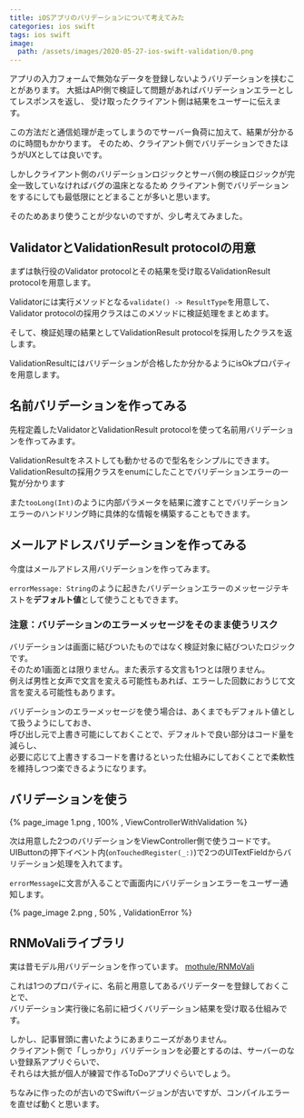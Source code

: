 ```yaml
---
title: iOSアプリのバリデーションについて考えてみた
categories: ios swift
tags: ios swift
image:
  path: /assets/images/2020-05-27-ios-swift-validation/0.png
---
```

アプリの入力フォームで無効なデータを登録しないようバリデーションを挟むことがあります。
大抵はAPI側で検証して問題があればバリデーションエラーとしてレスポンスを返し、
受け取ったクライアント側は結果をユーザーに伝えます。

この方法だと通信処理が走ってしまうのでサーバー負荷に加えて、結果が分かるのに時間もかかります。
そのため、クライアント側でバリデーションできたほうがUXとしては良いです。

しかしクライアント側のバリデーションロジックとサーバ側の検証ロジックが完全一致していなければバグの温床となるため
クライアント側でバリデーションをするにしても最低限にとどまることが多いと思います。

そのためあまり使うことが少ないのですが、少し考えてみました。

## ValidatorとValidationResult protocolの用意

まずは執行役のValidator protocolとその結果を受け取るValidationResult protocolを用意します。

Validatorには実行メソッドとなる`validate() -> ResultType`を用意して、
Validator protocolの採用クラスはこのメソッドに検証処理をまとめます。

そして、検証処理の結果としてValidationResult protocolを採用したクラスを返します。

ValidationResultにはバリデーションが合格したか分かるようにisOkプロパティを用意します。


<script src="https://gist.github.com/mothule/498c37e2f78bc9a527d25df8c0dc615d.js?file=Validator.swift"></script>


## 名前バリデーションを作ってみる

先程定義したValidatorとValidationResult protocolを使って名前用バリデーションを作ってみます。

<script src="https://gist.github.com/mothule/498c37e2f78bc9a527d25df8c0dc615d.js?file=NameValidator.swift"></script>

ValidationResultをネストしても動かせるので型名をシンプルにできます。  
ValidationResultの採用クラスをenumにしたことでバリデーションエラーの一覧が分かります

また`tooLong(Int)`のように内部パラメータを結果に渡すことでバリデーションエラーのハンドリング時に具体的な情報を構築することもできます。


## メールアドレスバリデーションを作ってみる

今度はメールアドレス用バリデーションを作ってみます。

<script src="https://gist.github.com/mothule/498c37e2f78bc9a527d25df8c0dc615d.js?file=EmailValidator.swift"></script>

`errorMessage: String`のように起きたバリデーションエラーのメッセージテキストを**デフォルト値**として使うこともできます。

### 注意：バリデーションのエラーメッセージをそのまま使うリスク
バリデーションは画面に結びついたものではなく検証対象に結びついたロジックです。  
そのため1画面とは限りません。また表示する文言も1つとは限りません。  
例えば男性と女声で文言を変える可能性もあれば、エラーした回数におうじて文言を変える可能性もあります。

バリデーションのエラーメッセージを使う場合は、あくまでもデフォルト値として扱うようにしておき、  
呼び出し元で上書き可能にしておくことで、デフォルトで良い部分はコード量を減らし、  
必要に応じて上書きするコードを書けるといった仕組みにしておくことで柔軟性を維持しつつ楽できるようになります。


## バリデーションを使う

{% page_image 1.png , 100% , ViewControllerWithValidation %}

次は用意した2つのバリデーションをViewController側で使うコードです。  
UIButtonの押下イベント内(`onTouchedRegister(_:)`)で2つのUITextFieldからバリデーション処理を入れてます。

`errorMessage`に文言が入ることで画面内にバリデーションエラーをユーザー通知します。

{% page_image 2.png , 50% , ValidationError %}

<script src="https://gist.github.com/mothule/498c37e2f78bc9a527d25df8c0dc615d.js?file=ViewController.swift"></script>

## RNMoValiライブラリ
実は昔モデル用バリデーションを作っています。
[mothule/RNMoVali](https://github.com/mothule/RNMoVali)

これは1つのプロパティに、名前と用意してあるバリデーターを登録しておくことで、  
バリデーション実行後に名前に紐づくバリデーション結果を受け取る仕組みです。

しかし、記事冒頭に書いたようにあまりニーズがありません。  
クライアント側で「しっかり」バリデーションを必要とするのは、サーバーのない登録系アプリぐらいで、  
それらは大抵が個人が練習で作るToDoアプリぐらいでしょう。

ちなみに作ったのが古いのでSwiftバージョンが古いですが、コンパイルエラーを直せば動くと思います。
